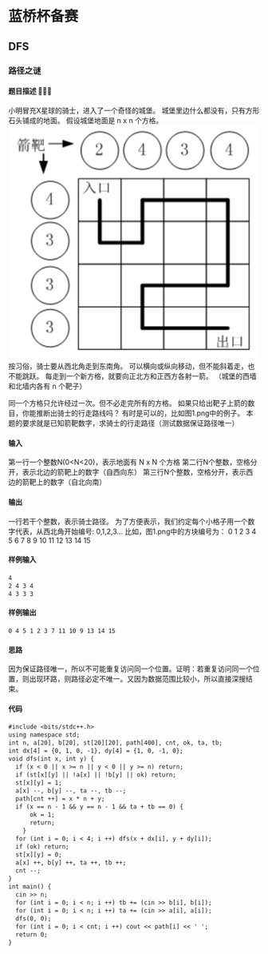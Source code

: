 # 蓝桥杯备赛

## DFS
### 路径之谜
#### 题目描述 🌟🌟🌟
小明冒充X星球的骑士，进入了一个奇怪的城堡。
城堡里边什么都没有，只有方形石头铺成的地面。
假设城堡地面是 n x n 个方格。
![alt text](image.png)
按习俗，骑士要从西北角走到东南角。
可以横向或纵向移动，但不能斜着走，也不能跳跃。
每走到一个新方格，就要向正北方和正西方各射一箭。
（城堡的西墙和北墙内各有 n 个靶子）

同一个方格只允许经过一次。但不必走完所有的方格。
如果只给出靶子上箭的数目，你能推断出骑士的行走路线吗？
有时是可以的，比如图1.png中的例子。
本题的要求就是已知箭靶数字，求骑士的行走路径（测试数据保证路径唯一）
#### 输入
第一行一个整数N(0<N<20)，表示地面有 N x N 个方格
第二行N个整数，空格分开，表示北边的箭靶上的数字（自西向东）
第三行N个整数，空格分开，表示西边的箭靶上的数字（自北向南）
#### 输出
一行若干个整数，表示骑士路径。
为了方便表示，我们约定每个小格子用一个数字代表，从西北角开始编号: 0,1,2,3…
比如，图1.png中的方块编号为：
0 1 2 3
4 5 6 7
8 9 10 11
12 13 14 15
#### 样例输入
```
4
2 4 3 4
4 3 3 3
```
#### 样例输出
```
0 4 5 1 2 3 7 11 10 9 13 14 15
```
#### 思路
因为保证路径唯一，所以不可能重复访问同一个位置。证明：若重复访问同一个位置，则出现环路，则路径必定不唯一。又因为数据范围比较小，所以直接深搜结束。
#### 代码
```
#include <bits/stdc++.h>
using namespace std;
int n, a[20], b[20], st[20][20], path[400], cnt, ok, ta, tb;
int dx[4] = {0, 1, 0, -1}, dy[4] = {1, 0, -1, 0};
void dfs(int x, int y) {
  if (x < 0 || x >= n || y < 0 || y >= n) return;
  if (st[x][y] || !a[x] || !b[y] || ok) return;
  st[x][y] = 1;
  a[x] --, b[y] --, ta --, tb --;
  path[cnt ++] = x * n + y;
  if (x == n - 1 && y == n - 1 && ta + tb == 0) {
      ok = 1;
      return;
    }
  for (int i = 0; i < 4; i ++) dfs(x + dx[i], y + dy[i]);
  if (ok) return;
  st[x][y] = 0;
  a[x] ++, b[y] ++, ta ++, tb ++;
  cnt --;
}
int main() {
  cin >> n;
  for (int i = 0; i < n; i ++) tb += (cin >> b[i], b[i]);
  for (int i = 0; i < n; i ++) ta += (cin >> a[i], a[i]);
  dfs(0, 0);
  for (int i = 0; i < cnt; i ++) cout << path[i] << ' ';
  return 0;
}
```